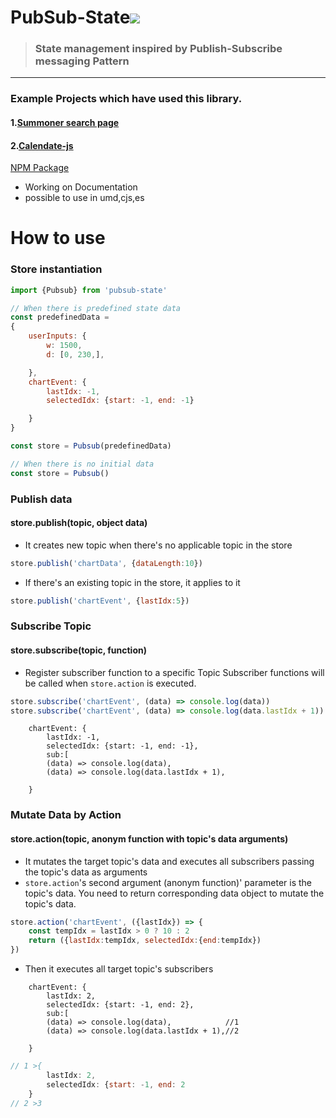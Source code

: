 # PubSub-State<a href="https://hits.seeyoufarm.com"><img src="https://hits.seeyoufarm.com/api/count/incr/badge.svg?url=https%3A%2F%2Fgithub.com%2Fpikpokjeon%2FPubSub-State&count_bg=%23FFAD0F&title_bg=%23555555&icon=&icon_color=%23984040&title=%EB%B0%A9%EB%AC%B8%EC%9E%90&edge_flat=true"/></a>
> ### <bold> State management inspired by Publish-Subscribe messaging Pattern</bold>
---
### Example Projects which have used this library.
#### 1.[Summoner search page](https://github.com/pikpokjeon/summoner-search-page2)
#### 2.[Calendate-js](https://github.com/pikpokjeon/calendate-js)

[NPM Package](https://www.npmjs.com/package/pubsub-state)
- Working on Documentation
- possible to use in umd,cjs,es
# How to use
### Store instantiation
``` javascript
import {Pubsub} from 'pubsub-state'

// When there is predefined state data
const predefinedData =
{
    userInputs: {
        w: 1500,
        d: [0, 230,],

    },
    chartEvent: {
        lastIdx: -1,
        selectedIdx: {start: -1, end: -1}

    }
}

const store = Pubsub(predefinedData)

// When there is no initial data
const store = Pubsub()


```

### Publish data

#### store.publish(topic, object data) 

- It creates new topic when there's no applicable topic in the store
``` javascript
store.publish('chartData', {dataLength:10})

```
- If there's an existing topic in the store, it applies to it
``` javascript
store.publish('chartEvent', {lastIdx:5}) 

```
### Subscribe Topic
#### store.subscribe(topic, function) 
- Register subscriber function to a specific Topic
Subscriber functions will be called when ```store.action``` is executed.
``` javascript
store.subscribe('chartEvent', (data) => console.log(data))
store.subscribe('chartEvent', (data) => console.log(data.lastIdx + 1))
```
```
    chartEvent: {
        lastIdx: -1,
        selectedIdx: {start: -1, end: -1},
        sub:[
        (data) => console.log(data),
        (data) => console.log(data.lastIdx + 1),

    }
```
### Mutate Data by Action
#### store.action(topic, anonym function with topic's data arguments)
- It mutates the target topic's data and executes all subscribers passing the topic's data as arguments
- ```store.action```'s second argument (anonym function)' parameter is the topic's data. You need to return corresponding data object to mutate the topic's data.

``` javascript
store.action('chartEvent', ({lastIdx}) => {
    const tempIdx = lastIdx > 0 ? 10 : 2
    return ({lastIdx:tempIdx, selectedIdx:{end:tempIdx})
})

```
- Then it executes all target topic's subscribers
```
    chartEvent: {
        lastIdx: 2,
        selectedIdx: {start: -1, end: 2},
        sub:[
        (data) => console.log(data),            //1
        (data) => console.log(data.lastIdx + 1),//2

    }
```
``` javascript
// 1 >{
        lastIdx: 2,
        selectedIdx: {start: -1, end: 2
    }
// 2 >3
        
```
